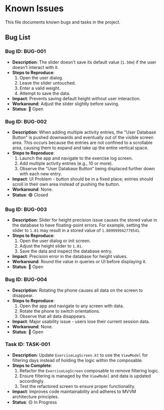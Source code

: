# Known Issues

This file documents known bugs and tasks in the project.

## Bug List

### Bug ID: BUG-001
- **Description**: The slider doesn't save its default value (`1.50m`) if the user doesn't interact with it.
- **Steps to Reproduce**:
  1. Open the user dialog.
  2. Leave the slider untouched.
  3. Enter a valid weight.
  4. Attempt to save the data.
- **Impact**: Prevents saving default height without user interaction.
- **Workaround**: Adjust the slider slightly before saving.
- **Status**: 🔴 Open

### Bug ID: BUG-002
- **Description**: When adding multiple activity entries, the "User Database Button" is pushed downwards and eventually out of the visible screen area. This occurs because the entries are not confined to a scrollable area, causing them to expand and take up the entire vertical space.
- **Steps to Reproduce**:
  1. Launch the app and navigate to the exercise log screen.
  2. Add multiple activity entries (e.g., 10 or more).
  3. Observe the "User Database Button" being displaced further down with each new entry.
- **Impact**: UI Problem - button should be in a fixed place; entries should scroll in their own area instead of pushing the button.
- **Workaround**: None.
- **Status**: 🟢 Closed

### Bug ID: BUG-003
- **Description**: Slider for height precision issue causes the stored value in the database to have floating-point errors. For example, setting the slider to `1.81` may result in a stored value of `1.809999942779541`.
- **Steps to Reproduce**:
  1. Open the user dialog or init screen.
  2. Adjust the height slider to `1.81`.
  3. Save the data and inspect the database entry.
- **Impact**: Precision error in the database for height values.
- **Workaround**: Round the value in queries or UI before displaying it.
- **Status**: 🔴 Open

### Bug ID: BUG-004
- **Description**: Rotating the phone causes all data on the screen to disappear.
- **Steps to Reproduce**:
  1. Open the app and navigate to any screen with data.
  2. Rotate the phone to switch orientations.
  3. Observe that all data disappears.
- **Impact**: Major usability issue - users lose their current session data.
- **Workaround**: None.
- **Status**: 🔴 Open

### Task ID: TASK-001
- **Description**: Update `ExerciseLogScreen.kt` to use the `ViewModel` for filtering days instead of holding the logic within the composable.
- **Steps to Complete**:
  1. Refactor the `ExerciseLogScreen` composable to remove filtering logic.
  2. Ensure filtering is managed by the `ViewModel` and data is updated accordingly.
  3. Test the refactored screen to ensure proper functionality.
- **Impact**: Improves code maintainability and adheres to MVVM architecture principles.
- **Status**: 🟡 In Progress
